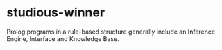 # studious-winner
Prolog programs in a rule-based structure generally include an Inference Engine, Interface and Knowledge Base.

